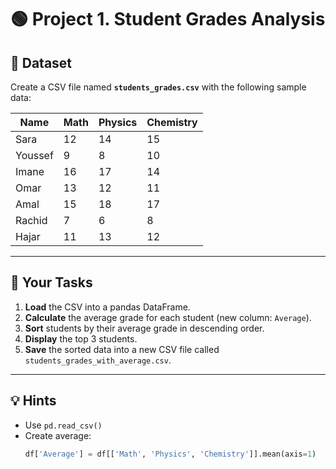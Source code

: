 # 🟢 Project 1. Student Grades Analysis

## 📁 Dataset

Create a CSV file named **`students_grades.csv`** with the following sample data:

| Name    | Math | Physics | Chemistry |
|---------|------|---------|-----------|
| Sara    | 12   | 14      | 15        |
| Youssef | 9    | 8       | 10        |
| Imane   | 16   | 17      | 14        |
| Omar    | 13   | 12      | 11        |
| Amal    | 15   | 18      | 17        |
| Rachid  | 7    | 6       | 8         |
| Hajar   | 11   | 13      | 12        |

---

## 📄 Your Tasks

1. **Load** the CSV into a pandas DataFrame.
2. **Calculate** the average grade for each student (new column: `Average`).
3. **Sort** students by their average grade in descending order.
4. **Display** the top 3 students.
5. **Save** the sorted data into a new CSV file called `students_grades_with_average.csv`.

---

## 💡 Hints

- Use `pd.read_csv()`
- Create average:
  ```python
  df['Average'] = df[['Math', 'Physics', 'Chemistry']].mean(axis=1)
